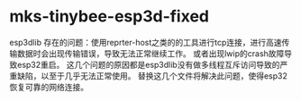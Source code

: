 # mks-tinybee-esp3d-fixed
esp3dlib 存在的问题：使用reprter-host之类的的工具进行tcp连接，进行高速传输数据时会出现传输错误，导致无法正常继续工作。
或者出现lwip的crash故障导致esp32重启。
这几个问题的原因都是esp3dlib没有做多线程互斥访问导致的严重缺陷，以至于几乎无法正常使用。
替换这几个文件将解决此问题，使得esp32恢复可靠的网络连接。
